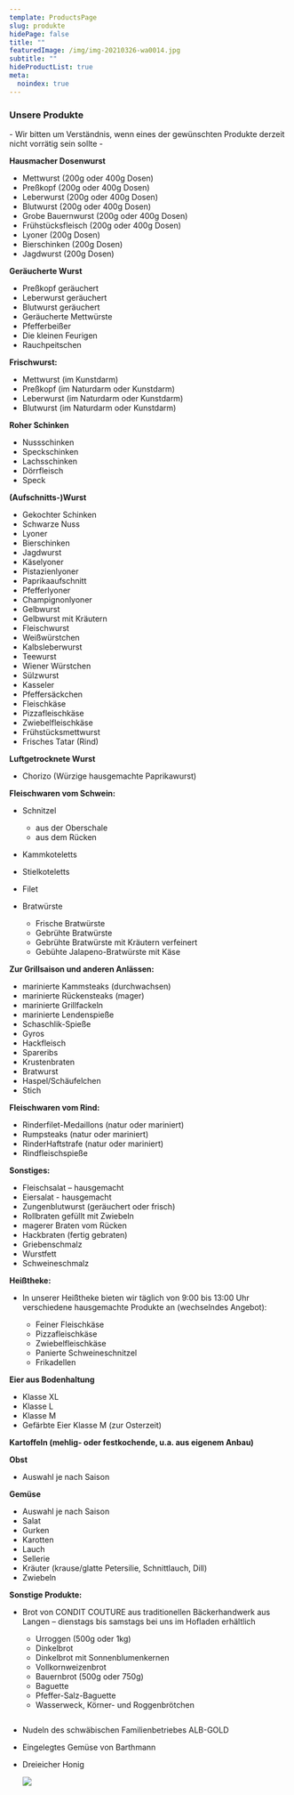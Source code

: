 ```yaml
---
template: ProductsPage
slug: produkte
hidePage: false
title: ""
featuredImage: /img/img-20210326-wa0014.jpg
subtitle: ""
hideProductList: true
meta:
  noindex: true
---
```

### Unsere Produkte

\- Wir bitten um Verständnis, wenn eines der gewünschten Produkte derzeit nicht vorrätig sein sollte -

**Hausmacher Dosenwurst**

* Mettwurst (200g oder 400g Dosen)
* Preßkopf (200g oder 400g Dosen)
* Leberwurst (200g oder 400g Dosen)
* Blutwurst (200g oder 400g Dosen)
* Grobe Bauernwurst (200g oder 400g Dosen)
* Frühstücksfleisch (200g oder 400g Dosen)
* Lyoner (200g Dosen)
* Bierschinken (200g Dosen)
* Jagdwurst (200g Dosen)

**Geräucherte Wurst**

* Preßkopf geräuchert
* Leberwurst geräuchert
* Blutwurst geräuchert
* Geräucherte Mettwürste
* Pfefferbeißer
* Die kleinen Feurigen
* Rauchpeitschen

**Frischwurst:**

* Mettwurst (im Kunstdarm)
* Preßkopf (im Naturdarm oder Kunstdarm)
* Leberwurst (im Naturdarm oder Kunstdarm)
* Blutwurst (im Naturdarm oder Kunstdarm)

**Roher Schinken**

* Nussschinken
* Speckschinken
* Lachsschinken
* Dörrfleisch
* Speck

**(Aufschnitts-)Wurst**

* Gekochter Schinken
* Schwarze Nuss
* Lyoner
* Bierschinken
* Jagdwurst
* Käselyoner
* Pistazienlyoner
* Paprikaaufschnitt
* Pfefferlyoner
* Champignonlyoner
* Gelbwurst
* Gelbwurst mit Kräutern
* Fleischwurst
* Weißwürstchen
* Kalbsleberwurst
* Teewurst
* Wiener Würstchen
* Sülzwurst
* Kasseler
* Pfeffersäckchen
* Fleischkäse
* Pizzafleischkäse
* Zwiebelfleischkäse
* Frühstücksmettwurst
* Frisches Tatar (Rind)

**Luftgetrocknete Wurst**

* Chorizo (Würzige hausgemachte Paprikawurst)

**Fleischwaren vom Schwein:**

* Schnitzel

  * aus der Oberschale
  * aus dem Rücken
* Kammkoteletts
* Stielkoteletts
* Filet
* Bratwürste

  * Frische Bratwürste
  * Gebrühte Bratwürste
  * Gebrühte Bratwürste mit Kräutern verfeinert
  * Gebühte Jalapeno-Bratwürste mit Käse

**Zur Grillsaison und anderen Anlässen:**

* marinierte Kammsteaks (durchwachsen)
* marinierte Rückensteaks (mager)
* marinierte Grillfackeln
* marinierte Lendenspieße
* Schaschlik-Spieße
* Gyros
* Hackfleisch
* Spareribs
* Krustenbraten
* Bratwurst
* Haspel/Schäufelchen
* Stich

**Fleischwaren vom Rind:**

* Rinderfilet-Medaillons (natur oder mariniert)
* Rumpsteaks (natur oder mariniert)
* RinderHaftstrafe (natur oder mariniert)
* Rindfleischspieße

**Sonstiges:**

* Fleischsalat – hausgemacht
* Eiersalat - hausgemacht
* Zungenblutwurst (geräuchert oder frisch)
* Rollbraten gefüllt mit Zwiebeln
* magerer Braten vom Rücken
* Hackbraten (fertig gebraten)
* Griebenschmalz
* Wurstfett
* Schweineschmalz

**Heißtheke:** 

* In unserer Heißtheke bieten wir täglich von 9:00 bis 13:00 Uhr verschiedene hausgemachte Produkte an (wechselndes Angebot):

  * Feiner Fleischkäse
  * Pizzafleischkäse
  * Zwiebelfleischkäse
  * Panierte Schweineschnitzel
  * Frikadellen  

**Eier aus Bodenhaltung**

* Klasse XL
* Klasse L
* Klasse M
* Gefärbte Eier Klasse M (zur Osterzeit)

**Kartoffeln (mehlig- oder festkochende, u.a. aus eigenem Anbau)**

**Obst**

* Auswahl je nach Saison

**Gemüse**

* Auswahl je nach Saison
* Salat
* Gurken
* Karotten
* Lauch
* Sellerie
* Kräuter (krause/glatte Petersilie, Schnittlauch, Dill)
* Zwiebeln

**Sonstige Produkte:**

* Brot von CONDIT COUTURE aus traditionellen Bäckerhandwerk aus Langen –
  dienstags bis samstags bei uns im Hofladen erhältlich

  * Urroggen (500g oder 1kg)
  * Dinkelbrot
  * Dinkelbrot mit Sonnenblumenkernen
  * Vollkornweizenbrot
  * Bauernbrot (500g oder 750g)
  * Baguette
  * Pfeffer-Salz-Baguette
  * Wasserweck, Körner- und Roggenbrötchen 

  ![]()
* Nudeln des schwäbischen Familienbetriebes ALB-GOLD
* Eingelegtes Gemüse von Barthmann
* Dreieicher Honig

  ![](/img/honig_logo.jpeg)